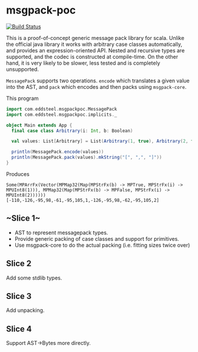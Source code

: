 # msgpack-poc

[![Build Status](https://travis-ci.org/eddsteel/msgpack4s-poc.svg?branch=master)](https://travis-ci.org/eddsteel/msgpack-poc)

This is a proof-of-concept generic message pack library for
scala. Unlike the official java library it works with arbitrary case
classes automatically, and provides an expression-oriented API. Nested
and recursive types are supported, and the codec is constructed at
compile-time. On the other hand, it is very likely to be slower, less
tested and is completely unsupported.

`MessagePack` supports two operations. `encode` which translates a
given value into the AST, and `pack` which encodes and then packs
using `msgpack-core`.

This program

```scala
import com.eddsteel.msgpackpoc.MessagePack
import com.eddsteel.msgpackpoc.implicits._

object Main extends App {
  final case class Arbitrary(i: Int, b: Boolean)

  val values: List[Arbitrary] = List(Arbitrary(1, true), Arbitrary(2, false))

  println(MessagePack.encode(values))
  println(MessagePack.pack(values).mkString("[", ",", "]"))
}
```

Produces
```
Some(MPArrFx(Vector(MPMap32(Map(MPStrFx(b) -> MPTrue, MPStrFx(i) -> MPUInt8(1))), MPMap32(Map(MPStrFx(b) -> MPFalse, MPStrFx(i) -> MPUInt8(2))))))
[-110,-126,-95,98,-61,-95,105,1,-126,-95,98,-62,-95,105,2]
```


## ~Slice 1~

- AST to represent messagepack types.
- Provide generic packing of case classes and support for primitives.
- Use msgpack-core to do the actual packing (i.e. fitting sizes twice over)

## Slice 2

Add some stdlib types.

## Slice 3

Add unpacking.

## Slice 4

Support AST->Bytes more directly.
